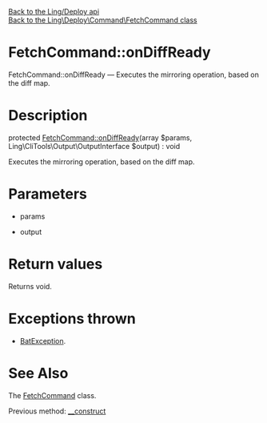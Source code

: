 [Back to the Ling/Deploy api](https://github.com/lingtalfi/Deploy/blob/master/doc/api/Ling/Deploy.md)<br>
[Back to the Ling\Deploy\Command\FetchCommand class](https://github.com/lingtalfi/Deploy/blob/master/doc/api/Ling/Deploy/Command/FetchCommand.md)


FetchCommand::onDiffReady
================



FetchCommand::onDiffReady — Executes the mirroring operation, based on the diff map.




Description
================


protected [FetchCommand::onDiffReady](https://github.com/lingtalfi/Deploy/blob/master/doc/api/Ling/Deploy/Command/FetchCommand/onDiffReady.md)(array $params, Ling\CliTools\Output\OutputInterface $output) : void




Executes the mirroring operation, based on the diff map.




Parameters
================


- params

    

- output

    


Return values
================

Returns void.


Exceptions thrown
================

- [BatException](https://github.com/lingtalfi/Bat/blob/master/Exception/BatException.php).&nbsp;







See Also
================

The [FetchCommand](https://github.com/lingtalfi/Deploy/blob/master/doc/api/Ling/Deploy/Command/FetchCommand.md) class.

Previous method: [__construct](https://github.com/lingtalfi/Deploy/blob/master/doc/api/Ling/Deploy/Command/FetchCommand/__construct.md)<br>

